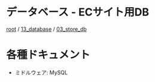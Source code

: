 # データベース - ECサイト用DB

[root](./../../../README.md) 
/ [13_database](./../README.md) 
/ [03_store_db](./README.md)

# 各種ドキュメント

* ミドルウェア: MySQL
